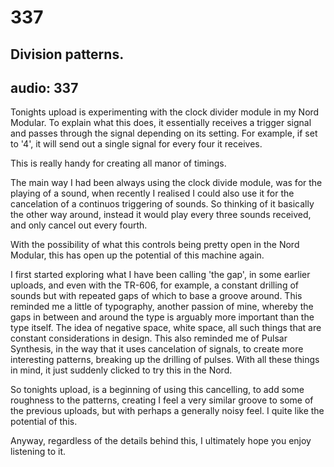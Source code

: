 # 337
## Division patterns.
audio: 337
---
Tonights upload is experimenting with the clock divider module in my Nord Modular. To explain what this does, it essentially receives a trigger signal and passes through the signal depending on its setting. For example, if set to '4', it will send out a single signal for every four it receives.

This is really handy for creating all manor of timings.

The main way I had been always using the clock divide module, was for the playing of a sound, when recently I realised I could also use it for the cancelation of a continuos triggering of sounds. So thinking of it basically the other way around, instead it would play every three sounds received, and only cancel out every fourth.

With the possibility of what this controls being pretty open in the Nord Modular, this has open up the potential of this machine again.

I first started exploring what I have been calling 'the gap', in some earlier uploads, and even with the TR-606, for example, a constant drilling of sounds but with repeated gaps of which to base a groove around. This reminded me a little of typography, another passion of mine, whereby the gaps in between and around the type is arguably more important than the type itself. The idea of negative space, white space, all such things that are constant considerations in design. This also reminded me of Pulsar Synthesis, in the way that it uses cancelation of signals, to create more interesting patterns, breaking up the drilling of pulses. With all these things in mind, it just suddenly clicked to try this in the Nord.

So tonights upload, is a beginning of using this cancelling, to add some roughness to the patterns, creating I feel a very similar groove to some of the previous uploads, but with perhaps a generally noisy feel. I quite like the potential of this.

Anyway, regardless of the details behind this, I ultimately hope you enjoy listening to it.